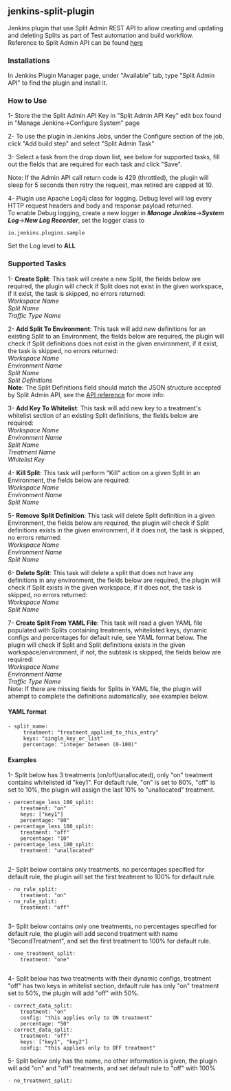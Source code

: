 <h2 id="jenkins-split-plugin" class="header-anchor">jenkins-split-plugin</h2>
<p>Jenkins plugin that use Split Admin REST API to allow creating and updating and deleting Splits as part of Test automation and build workflow.<br />
Reference to Split Admin API can be found <a href="https://docs.split.io/reference">here</a></p>
<h3 id="installations" class="header-anchor">Installations</h3>
<p>In Jenkins Plugin Manager page, under "Available" tab, type "Split Admin API" to find the plugin and install it.</p>
<h3 id="how-to-use" class="header-anchor">How to Use</h3>
<p>1- Store the the Split Admin API Key in "Split Admin API Key" edit box found in "Manage Jenkins-&gt;Configure System" page</p>
<p>2- To use the plugin in Jenkins Jobs, under the Configure section of the job, click "Add build step" and select "Split Admin Task"</p>
<p>3- Select a task from the drop down list, see below for supported tasks, fill out the fields that are required for each task and click "Save".</p>
<p>Note: If the Admin API call return code is 429 (throttled), the plugin will sleep for 5 seconds then retry the request, max retired are capped at 10.   </p>
<p>4- Plugin use Apache Log4j class for logging. Debug level will log every HTTP request headers and body and response payload returned.<br />
To enable Debug logging, create a new logger in <strong><em>Manage Jenkins</em></strong>-&gt;<strong><em>System Log</em></strong>-&gt;<strong><em>New Log Recorder</em></strong>, set the logger class to</p>
<pre class="prettyprint"><code>io.jenkins.plugins.sample</code></pre>
<p>Set the Log level to <strong>ALL</strong></p>
<h3 id="supported-tasks" class="header-anchor">Supported Tasks</h3>
<p>1- <strong>Create Split</strong>: This task will create a new Split, the fields below are required, the plugin will check if Split does not exist in the given workspace, if it exist, the task is skipped, no errors returned: <br />
    <em>Workspace Name</em><br />
    <em>Split Name</em><br />
    <em>Traffic Type Name</em></p>
<p>2- <strong>Add Split To Environment</strong>: This task will add new definitions for an existing Split to an Environment, the fields below are required, the plugin will check if Split definitions does not exist in the given environment, if it exist, the task is skipped, no errors returned:  <br />
    <em>Workspace Name</em><br />
    <em>Environment Name</em><br />
    <em>Split Name</em><br />
    <em>Split Definitions</em><br />
<strong>Note</strong>: The Split Definitions field should match the JSON structure accepted by Split Admin API, see the <a href="https://docs.split.io/reference#create-split-definition-in-environment">API reference</a> for more info: </p>
<p>3- <strong>Add Key To Whitelist</strong>: This task will add new key to a treatment's whitelist section of an existing Split definitions, the fields below are required:<br />
    <em>Workspace Name</em><br />
    <em>Environment Name</em><br />
    <em>Split Name</em><br />
    <em>Treatment Name</em><br />
    <em>Whitelist Key</em></p>
<p>4- <strong>Kill Split</strong>: This task will perform "Kill" action on a given Split in an Environment,  the fields below are required:<br />
    <em>Workspace Name</em><br />
    <em>Environment Name</em><br />
    <em>Split Name</em></p>
<p>5- <strong>Remove Split Definition</strong>: This task will delete Split definition in a given Environment, the fields below are required, the plugin will check if Split definitions exists in the given environment, if it does not, the task is skipped, no errors returned:<br />
    <em>Workspace Name</em><br />
    <em>Environment Name</em><br />
    <em>Split Name</em></p>
<p>6- <strong>Delete Split</strong>: This task will delete a split that does not have any definitions in any environment, the fields below are required, the plugin will check if Split exists in the given workspace, if it does not, the task is skipped, no errors returned:<br />
    <em>Workspace Name</em><br />
    <em>Split Name</em></p>
<p>7- <strong>Create Split From YAML File</strong>: This task will read a given YAML file populated with Splits containing treatments, whitelisted keys, dynamic configs and percentages for default rule, see YAML format below. The plugin will check if Split and Split definitions exists in the given workspace/environment, if not, the subtask is skipped, the fields below are required:<br />
    <em>Workspace Name</em><br />
    <em>Environment Name</em><br />
    <em>Traffic Type Name</em><br />
Note: If there are missing fields for Splits in YAML file, the plugin will attempt to complete the definitions automatically, see examples below. </p>
<h4 id="yaml-format" class="header-anchor">YAML format</h4>
<pre class="prettyprint"><code>- split_name:
     treatment: "treatment_applied_to_this_entry"
     keys: "single_key_or_list"
     percentage: "integer between (0-100)"</code></pre>
<h4 id="examples" class="header-anchor">Examples</h4>
<p>1- Split below has 3 treatments (on/off/unallocated), only "on" treatment contains whitelisted id "key1". For default rule, "on" is set to 80%, "off" is set to 10%, the plugin will assign the last 10% to "unallocated" treatment. </p>
<pre class="prettyprint"><code>- percentage_less_100_split:
    treatment: "on"
    keys: ["key1"]
    percentage: "80"
- percentage_less_100_split:
    treatment: "off"
    percentage: "10"
- percentage_less_100_split:
    treatment: "unallocated"</code></pre>
<pre class="prettyprint"><code></code></pre>
<p>2- Split below contains only treatments, no percentages specified for default rule, the plugin will set the first treatment to 100% for default rule.</p>
<pre class="prettyprint"><code>- no_rule_split:
    treatment: "on"
- no_rule_split:
    treatment: "off"</code></pre>
<pre class="prettyprint"><code></code></pre>
<p>3- Split below contains only one treatments, no percentages specified for default rule, the plugin will add second treatment with name "SecondTreatment", and set the first treatment to 100% for default rule.</p>
<pre class="prettyprint"><code>- one_treatment_split:
    treatment: "one"</code></pre>
<pre class="prettyprint"><code></code></pre>
<p>4- Split below has two treatments with their dynamic configs, treatment "off" has two keys in whitelist section, default rule has only "on" treatment set to 50%, the plugin will add "off" with 50%.</p>
<pre class="prettyprint"><code>- correct_data_split:
    treatment: "on"
    config: "this applies only to ON treatment"
    percentage: "50"
- correct_data_split:
    treatment: "off"
    keys: ["key1", "key2"]
    config: "this applies only to OFF treatment"</code></pre>
<p>5- Split below only has the name, no other information is given, the plugin will add "on" and "off" treatments, and set default rule to "off" with 100%</p>
<pre class="prettyprint"><code>- no_treatment_split:</code></pre>
